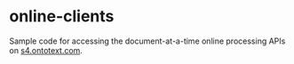 online-clients
==============

Sample code for accessing the document-at-a-time online processing APIs on [s4.ontotext.com][1].



 [1]: https://s4.ontotext.com
